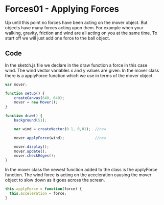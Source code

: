 # Forces01 - Applying Forces
Up until this point no forces have been acting on the mover object. But objects have many forces acting upon them. For example when your walking, gravity, friction and wind are all acting on you at the same time. To start off we will just add one force to the ball object.

## Code
In the sketch.js file we declare in the draw function a force in this case wind. The wind vector variables x and y values are given. In the mover class there is a applyForce function which we use in terms of the mover object.
```js
var mover;

function setup() {
	createCanvas(640, 640);
	mover = new Mover();
}

function draw() {
	background(51);

	var wind = createVector(0.1, 0,01);  //new

	mover.applyForce(wind);              //new

	mover.display();
	mover.update();
	mover.checkEdges();
}
```
In the mover class the newest function added to the class is the applyForce function. The wind force is acting on the acceleration causing the mover object to slow down as it goes across the screen.
```js
this.applyForce = function(force) {
  this.acceleration = force;
}
```
